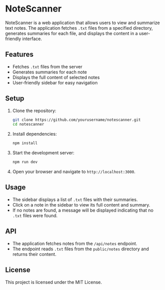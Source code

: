 # NoteScanner

NoteScanner is a web application that allows users to view and summarize text notes. The application fetches `.txt` files from a specified directory, generates summaries for each file, and displays the content in a user-friendly interface.

## Features

- Fetches `.txt` files from the server
- Generates summaries for each note
- Displays the full content of selected notes
- User-friendly sidebar for easy navigation

## Setup

1. Clone the repository:
   ```bash
   git clone https://github.com/yourusername/notescanner.git
   cd notescanner
   ```

2. Install dependencies:
   ```bash
   npm install
   ```

3. Start the development server:
   ```bash
   npm run dev
   ```

4. Open your browser and navigate to `http://localhost:3000`.

## Usage

- The sidebar displays a list of `.txt` files with their summaries.
- Click on a note in the sidebar to view its full content and summary.
- If no notes are found, a message will be displayed indicating that no `.txt` files were found.

## API

- The application fetches notes from the `/api/notes` endpoint.
- The endpoint reads `.txt` files from the `public/notes` directory and returns their content.

## License

This project is licensed under the MIT License.
